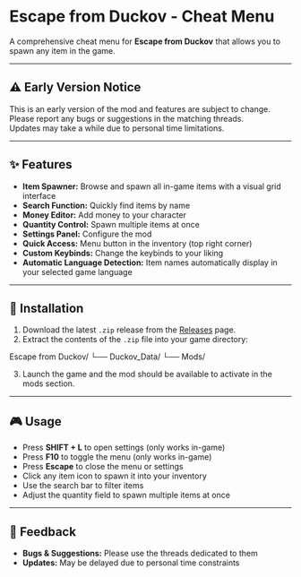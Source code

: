 # Escape from Duckov - Cheat Menu

A comprehensive cheat menu for **Escape from Duckov** that allows you to spawn any item in the game.

---

## ⚠️ Early Version Notice
This is an early version of the mod and features are subject to change.  
Please report any bugs or suggestions in the matching threads.  
Updates may take a while due to personal time limitations.

---

## ✨ Features
- **Item Spawner:** Browse and spawn all in-game items with a visual grid interface  
- **Search Function:** Quickly find items by name  
- **Money Editor:** Add money to your character  
- **Quantity Control:** Spawn multiple items at once  
- **Settings Panel:** Configure the mod  
- **Quick Access:** Menu button in the inventory (top right corner)  
- **Custom Keybinds:** Change the keybinds to your liking  
- **Automatic Language Detection:** Item names automatically display in your selected game language  

---

## 💾 Installation
1. Download the latest `.zip` release from the [Releases](../../releases) page.  
2. Extract the contents of the `.zip` file into your game directory:  

Escape from Duckov/
└── Duckov_Data/
└── Mods/

3. Launch the game and the mod should be available to activate in the mods section.

---

## 🎮 Usage
- Press **SHIFT + L** to open settings (only works in-game)  
- Press **F10** to toggle the menu (only works in-game)  
- Press **Escape** to close the menu or settings  
- Click any item icon to spawn it into your inventory  
- Use the search bar to filter items  
- Adjust the quantity field to spawn multiple items at once  

---

## 💬 Feedback
- **Bugs & Suggestions:** Please use the threads dedicated to them  
- **Updates:** May be delayed due to personal time constraints  
